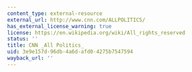 ```yaml
---
content_type: external-resource
external_url: http://www.cnn.com/ALLPOLITICS/
has_external_license_warning: true
license: https://en.wikipedia.org/wiki/All_rights_reserved
status: ''
title: CNN _All Politics_
uid: 3e9e157d-96db-4a6d-afd0-4275b7547594
wayback_url: ''
---
```


